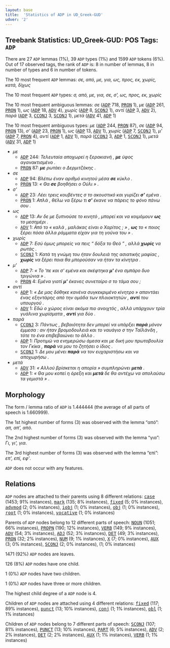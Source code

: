 ```yaml
---
layout: base
title:  'Statistics of ADP in UD_Greek-GUD'
udver: '2'
---
```


## Treebank Statistics: UD_Greek-GUD: POS Tags: `ADP`

There are 27 `ADP` lemmas (1%), 39 `ADP` types (1%) and 1599 `ADP` tokens (6%).
Out of 17 observed tags, the rank of `ADP` is: 8 in number of lemmas, 8 in number of types and 6 in number of tokens.

The 10 most frequent `ADP` lemmas: <em>σε, από, με, για, ως, προς, εκ, χωρίς, κατά, δίχως</em>

The 10 most frequent `ADP` types:  <em>σ, από, με, για, σε, σ', ως, προς, εκ, χωρίς</em>

The 10 most frequent ambiguous lemmas: <em>σε</em> (<tt><a href="el_gud-pos-ADP.html">ADP</a></tt> 718, <tt><a href="el_gud-pos-PRON.html">PRON</a></tt> 1), <em>με</em> (<tt><a href="el_gud-pos-ADP.html">ADP</a></tt> 261, <tt><a href="el_gud-pos-PRON.html">PRON</a></tt> 1), <em>ως</em> (<tt><a href="el_gud-pos-ADP.html">ADP</a></tt> 18, <tt><a href="el_gud-pos-ADV.html">ADV</a></tt> 4), <em>χωρίς</em> (<tt><a href="el_gud-pos-ADP.html">ADP</a></tt> 8, <tt><a href="el_gud-pos-SCONJ.html">SCONJ</a></tt> 1), <em>αντί</em> (<tt><a href="el_gud-pos-ADP.html">ADP</a></tt> 3, <tt><a href="el_gud-pos-ADV.html">ADV</a></tt> 2), <em>παρά</em> (<tt><a href="el_gud-pos-ADP.html">ADP</a></tt> 3, <tt><a href="el_gud-pos-CCONJ.html">CCONJ</a></tt> 3, <tt><a href="el_gud-pos-SCONJ.html">SCONJ</a></tt> 1), <em>μετά</em> (<tt><a href="el_gud-pos-ADV.html">ADV</a></tt> 41, <tt><a href="el_gud-pos-ADP.html">ADP</a></tt> 1)

The 10 most frequent ambiguous types:  <em>με</em> (<tt><a href="el_gud-pos-ADP.html">ADP</a></tt> 244, <tt><a href="el_gud-pos-PRON.html">PRON</a></tt> 87), <em>σε</em> (<tt><a href="el_gud-pos-ADP.html">ADP</a></tt> 94, <tt><a href="el_gud-pos-PRON.html">PRON</a></tt> 13), <em>σ'</em> (<tt><a href="el_gud-pos-ADP.html">ADP</a></tt> 23, <tt><a href="el_gud-pos-PRON.html">PRON</a></tt> 1), <em>ως</em> (<tt><a href="el_gud-pos-ADP.html">ADP</a></tt> 13, <tt><a href="el_gud-pos-ADV.html">ADV</a></tt> 1), <em>χωρίς</em> (<tt><a href="el_gud-pos-ADP.html">ADP</a></tt> 7, <tt><a href="el_gud-pos-SCONJ.html">SCONJ</a></tt> 1), <em>μ'</em> (<tt><a href="el_gud-pos-ADP.html">ADP</a></tt> 7, <tt><a href="el_gud-pos-PRON.html">PRON</a></tt> 4), <em>αντί</em> (<tt><a href="el_gud-pos-ADP.html">ADP</a></tt> 1, <tt><a href="el_gud-pos-ADV.html">ADV</a></tt> 1), <em>παρά</em> (<tt><a href="el_gud-pos-CCONJ.html">CCONJ</a></tt> 3, <tt><a href="el_gud-pos-ADP.html">ADP</a></tt> 1, <tt><a href="el_gud-pos-SCONJ.html">SCONJ</a></tt> 1), <em>μετά</em> (<tt><a href="el_gud-pos-ADV.html">ADV</a></tt> 31, <tt><a href="el_gud-pos-ADP.html">ADP</a></tt> 1)


* <em>με</em>
  * <tt><a href="el_gud-pos-ADP.html">ADP</a></tt> 244: <em>Τελευταία αποχωρεί η ξερακιανή , <b>με</b> ύφος αγανακτισμένο .</em>
  * <tt><a href="el_gud-pos-PRON.html">PRON</a></tt> 87: <em><b>με</b> ρωτάει ο Δερμιτζάκης .</em>
* <em>σε</em>
  * <tt><a href="el_gud-pos-ADP.html">ADP</a></tt> 94: <em>Βλέπω έναν αριθμό κινητού μέσα <b>σε</b> κύκλο .</em>
  * <tt><a href="el_gud-pos-PRON.html">PRON</a></tt> 13: <em>« Θα <b>σε</b> βοηθήσει ο Ούλι » .</em>
* <em>σ'</em>
  * <tt><a href="el_gud-pos-ADP.html">ADP</a></tt> 23: <em>Λέει τρεις κουβέντες σ το ακουστικό και γυρίζει <b>σ'</b> εμένα .</em>
  * <tt><a href="el_gud-pos-PRON.html">PRON</a></tt> 1: <em>Απλά , θέλω να ξέρω τι <b>σ'</b> έκανε να πάρεις το φόνο πάνω σου .</em>
* <em>ως</em>
  * <tt><a href="el_gud-pos-ADP.html">ADP</a></tt> 13: <em>Αν δε με ξυπνούσε το κινητό , μπορεί και να κοιμόμουν <b>ως</b> το μεσημέρι .</em>
  * <tt><a href="el_gud-pos-ADV.html">ADV</a></tt> 1: <em>Από το « καλά , μαλάκας είναι ο Χαρίτος ; » , <b>ως</b> το « ποιος ξέρει πόσα άλλα ράμματα είχαν για τη γούνα του » .</em>
* <em>χωρίς</em>
  * <tt><a href="el_gud-pos-ADP.html">ADP</a></tt> 7: <em>Εσύ όμως μπορείς να πεις “ δόξα το Θεό ” , αλλά <b>χωρίς</b> να ρωτάς .</em>
  * <tt><a href="el_gud-pos-SCONJ.html">SCONJ</a></tt> 1: <em>Κατά τη γνώμη του ήταν δουλειά της ασιατικής μαφίας , <b>χωρίς</b> να ξέρει ποια θα μπορούσαν να ήταν τα κίνητρα .</em>
* <em>μ'</em>
  * <tt><a href="el_gud-pos-ADP.html">ADP</a></tt> 7: <em>« Το 'πε και σ' εμένα και σκέφτηκα <b>μ'</b> ένα σμπάρο δυο τριγώνια » .</em>
  * <tt><a href="el_gud-pos-PRON.html">PRON</a></tt> 4: <em>Εμένα γιατί <b>μ'</b> έκανες συνεταίρο σ το τάμα σου ;</em>
* <em>αντί</em>
  * <tt><a href="el_gud-pos-ADP.html">ADP</a></tt> 1: <em>« Δε μας δόθηκε κανένα συγκεκριμένο κίνητρο » απαντάει ένας εξηντάρης από την ομάδα των πλοιοκτητών , <b>αντί</b> του υπουργού .</em>
  * <tt><a href="el_gud-pos-ADV.html">ADV</a></tt> 1: <em>Εδώ ο χώρος είναι ακόμα πιο ανοιχτός , αλλά υπάρχουν τρία γυάλινα χωρίσματα , <b>αντί</b> για δύο .</em>
* <em>παρά</em>
  * <tt><a href="el_gud-pos-CCONJ.html">CCONJ</a></tt> 3: <em>Πάντως , βεβαιότητα δεν μπορεί να υπάρξει <b>παρά</b> μόνον έμμεσα : αν ήταν βρομοδουλειά και το ναυάγιο σ την Ταϊλάνδη , τότε το ένα επιβεβαιώνει το άλλο .</em>
  * <tt><a href="el_gud-pos-ADP.html">ADP</a></tt> 1: <em>Προτιμώ να ενημερώσω άμεσα και με δική μου πρωτοβουλία τον Γκίκα , <b>παρά</b> να μου το ζητήσει ο ίδιος .</em>
  * <tt><a href="el_gud-pos-SCONJ.html">SCONJ</a></tt> 1: <em>Δε μου μένει <b>παρά</b> να τον ευχαριστήσω και να αποχωρήσω .</em>
* <em>μετά</em>
  * <tt><a href="el_gud-pos-ADV.html">ADV</a></tt> 31: <em>« Αλλού βρίσκεται η απορία » συμπληρώνει <b>μετά</b> .</em>
  * <tt><a href="el_gud-pos-ADP.html">ADP</a></tt> 1: <em>« Θα μου κοπεί η όρεξη και <b>μετά</b> δε θα αντέχω να απολαύσω τα γεμιστά » .</em>

## Morphology

The form / lemma ratio of `ADP` is 1.444444 (the average of all parts of speech is 1.660999).

The 1st highest number of forms (3) was observed with the lemma “από”: <em>απ, απ', από</em>.

The 2nd highest number of forms (3) was observed with the lemma “για”: <em>Γι, γι', για</em>.

The 3rd highest number of forms (3) was observed with the lemma “επί”: <em>επ', επί, εφ'</em>.

`ADP` does not occur with any features.


## Relations

`ADP` nodes are attached to their parents using 8 different relations: <tt><a href="el_gud-dep-case.html">case</a></tt> (1453; 91% instances), <tt><a href="el_gud-dep-mark.html">mark</a></tt> (135; 8% instances), <tt><a href="el_gud-dep-fixed.html">fixed</a></tt> (5; 0% instances), <tt><a href="el_gud-dep-advmod.html">advmod</a></tt> (2; 0% instances), <tt><a href="el_gud-dep-iobj.html">iobj</a></tt> (1; 0% instances), <tt><a href="el_gud-dep-obj.html">obj</a></tt> (1; 0% instances), <tt><a href="el_gud-dep-root.html">root</a></tt> (1; 0% instances), <tt><a href="el_gud-dep-vocative.html">vocative</a></tt> (1; 0% instances)

Parents of `ADP` nodes belong to 12 different parts of speech: <tt><a href="el_gud-pos-NOUN.html">NOUN</a></tt> (1051; 66% instances), <tt><a href="el_gud-pos-PROPN.html">PROPN</a></tt> (190; 12% instances), <tt><a href="el_gud-pos-VERB.html">VERB</a></tt> (149; 9% instances), <tt><a href="el_gud-pos-ADV.html">ADV</a></tt> (54; 3% instances), <tt><a href="el_gud-pos-ADJ.html">ADJ</a></tt> (52; 3% instances), <tt><a href="el_gud-pos-DET.html">DET</a></tt> (49; 3% instances), <tt><a href="el_gud-pos-PRON.html">PRON</a></tt> (32; 2% instances), <tt><a href="el_gud-pos-NUM.html">NUM</a></tt> (9; 1% instances), <tt><a href="el_gud-pos-X.html">X</a></tt> (7; 0% instances), <tt><a href="el_gud-pos-AUX.html">AUX</a></tt> (3; 0% instances), <tt><a href="el_gud-pos-SCONJ.html">SCONJ</a></tt> (2; 0% instances),  (1; 0% instances)

1471 (92%) `ADP` nodes are leaves.

126 (8%) `ADP` nodes have one child.

1 (0%) `ADP` nodes have two children.

1 (0%) `ADP` nodes have three or more children.

The highest child degree of a `ADP` node is 4.

Children of `ADP` nodes are attached using 4 different relations: <tt><a href="el_gud-dep-fixed.html">fixed</a></tt> (117; 89% instances), <tt><a href="el_gud-dep-punct.html">punct</a></tt> (13; 10% instances), <tt><a href="el_gud-dep-conj.html">conj</a></tt> (1; 1% instances), <tt><a href="el_gud-dep-obl.html">obl</a></tt> (1; 1% instances)

Children of `ADP` nodes belong to 7 different parts of speech: <tt><a href="el_gud-pos-SCONJ.html">SCONJ</a></tt> (107; 81% instances), <tt><a href="el_gud-pos-PUNCT.html">PUNCT</a></tt> (13; 10% instances), <tt><a href="el_gud-pos-PART.html">PART</a></tt> (6; 5% instances), <tt><a href="el_gud-pos-ADV.html">ADV</a></tt> (2; 2% instances), <tt><a href="el_gud-pos-DET.html">DET</a></tt> (2; 2% instances), <tt><a href="el_gud-pos-AUX.html">AUX</a></tt> (1; 1% instances), <tt><a href="el_gud-pos-VERB.html">VERB</a></tt> (1; 1% instances)

